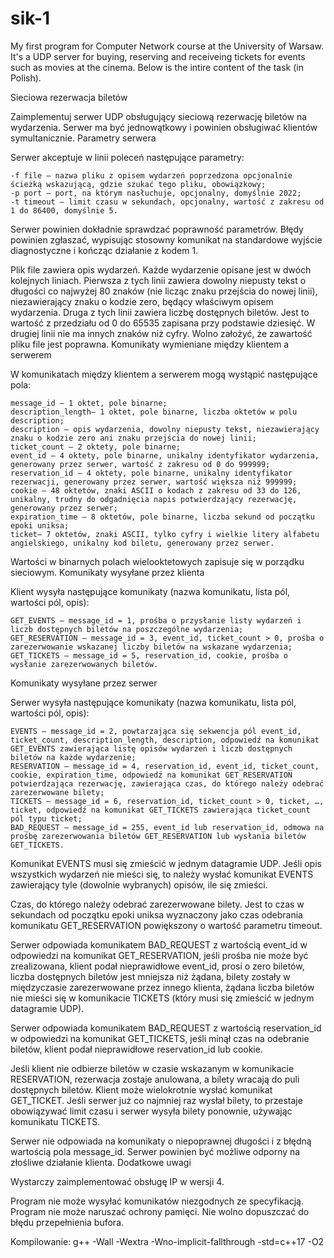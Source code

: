# sik-1
My first program for Computer Network course at the University of Warsaw. It's a UDP server for buying, reserving and receiveing tickets for events such as movies at the cinema. Below is the intire content of the task (in Polish).

Sieciowa rezerwacja biletów

Zaimplementuj serwer UDP obsługujący sieciową rezerwację biletów na wydarzenia. Serwer ma być jednowątkowy i powinien obsługiwać klientów symultanicznie.
Parametry serwera

Serwer akceptuje w linii poleceń następujące parametry:

    -f file – nazwa pliku z opisem wydarzeń poprzedzona opcjonalnie ścieżką wskazującą, gdzie szukać tego pliku, obowiązkowy;
    -p port – port, na którym nasłuchuje, opcjonalny, domyślnie 2022;
    -t timeout – limit czasu w sekundach, opcjonalny, wartość z zakresu od 1 do 86400, domyślnie 5.

Serwer powinien dokładnie sprawdzać poprawność parametrów. Błędy powinien zgłaszać, wypisując stosowny komunikat na standardowe wyjście diagnostyczne i kończąc działanie z kodem 1.

Plik file zawiera opis wydarzeń. Każde wydarzenie opisane jest w dwóch kolejnych liniach. Pierwsza z tych linii zawiera dowolny niepusty tekst o długości co najwyżej 80 znaków (nie licząc znaku przejścia do nowej linii), niezawierający znaku o kodzie zero, będący właściwym opisem wydarzenia. Druga z tych linii zawiera liczbę dostępnych biletów. Jest to wartość z przedziału od 0 do 65535 zapisana przy podstawie dziesięć. W drugiej linii nie ma innych znaków niż cyfry. Wolno założyć, że zawartość pliku file jest poprawna.
Komunikaty wymieniane między klientem a serwerem

W komunikatach między klientem a serwerem mogą wystąpić następujące pola:

    message_id – 1 oktet, pole binarne;
    description_length– 1 oktet, pole binarne, liczba oktetów w polu description;
    description – opis wydarzenia, dowolny niepusty tekst, niezawierający znaku o kodzie zero ani znaku przejścia do nowej linii;
    ticket_count – 2 oktety, pole binarne;
    event_id – 4 oktety, pole binarne, unikalny identyfikator wydarzenia, generowany przez serwer, wartość z zakresu od 0 do 999999;
    reservation_id – 4 oktety, pole binarne, unikalny identyfikator rezerwacji, generowany przez serwer, wartość większa niż 999999;
    cookie – 48 oktetów, znaki ASCII o kodach z zakresu od 33 do 126, unikalny, trudny do odgadnięcia napis potwierdzający rezerwację, generowany przez serwer;
    expiration_time – 8 oktetów, pole binarne, liczba sekund od początku epoki uniksa;
    ticket– 7 oktetów, znaki ASCII, tylko cyfry i wielkie litery alfabetu angielskiego, unikalny kod biletu, generowany przez serwer.

Wartości w binarnych polach wielooktetowych zapisuje się w porządku sieciowym.
Komunikaty wysyłane przez klienta

Klient wysyła następujące komunikaty (nazwa komunikatu, lista pól, wartości pól, opis):

    GET_EVENTS – message_id = 1, prośba o przysłanie listy wydarzeń i liczb dostępnych biletów na poszczególne wydarzenia;
    GET_RESERVATION – message_id = 3, event_id, ticket_count > 0, prośba o zarezerwowanie wskazanej liczby biletów na wskazane wydarzenia;
    GET_TICKETS – message_id = 5, reservation_id, cookie, prośba o wysłanie zarezerwowanych biletów.

Komunikaty wysyłane przez serwer

Serwer wysyła następujące komunikaty (nazwa komunikatu, lista pól, wartości pól, opis):

    EVENTS – message_id = 2, powtarzająca się sekwencja pól event_id, ticket_count, description_length, description, odpowiedź na komunikat GET_EVENTS zawierająca listę opisów wydarzeń i liczb dostępnych biletów na każde wydarzenie;
    RESERVATION – message_id = 4, reservation_id, event_id, ticket_count, cookie, expiration_time, odpowiedź na komunikat GET_RESERVATION potwierdzająca rezerwację, zawierająca czas, do którego należy odebrać zarezerwowane bilety;
    TICKETS – message_id = 6, reservation_id, ticket_count > 0, ticket, …, ticket, odpowiedź na komunikat GET_TICKETS zawierająca ticket_count pól typu ticket;
    BAD_REQUEST – message_id = 255, event_id lub reservation_id, odmowa na prośbę zarezerwowania biletów GET_RESERVATION lub wysłania biletów GET_TICKETS.

Komunikat EVENTS musi się zmieścić w jednym datagramie UDP. Jeśli opis wszystkich wydarzeń nie mieści się, to należy wysłać komunikat EVENTS zawierający tyle (dowolnie wybranych) opisów, ile się zmieści.

Czas, do którego należy odebrać zarezerwowane bilety. Jest to czas w sekundach od początku epoki uniksa wyznaczony jako czas odebrania komunikatu GET_RESERVATION powiększony o wartość parametru timeout.

Serwer odpowiada komunikatem BAD_REQUEST z wartością event_id w odpowiedzi na komunikat GET_RESERVATION, jeśli prośba nie może być zrealizowana, klient podał nieprawidłowe event_id, prosi o zero biletów, liczba dostępnych biletów jest mniejsza niż żądana, bilety zostały w międzyczasie zarezerwowane przez innego klienta, żądana liczba biletów nie mieści się w komunikacie TICKETS (który musi się zmieścić w jednym datagramie UDP).

Serwer odpowiada komunikatem BAD_REQUEST z wartością reservation_id w odpowiedzi na komunikat GET_TICKETS, jeśli minął czas na odebranie biletów, klient podał nieprawidłowe reservation_id lub cookie.

Jeśli klient nie odbierze biletów w czasie wskazanym w komunikacie RESERVATION, rezerwacja zostaje anulowana, a bilety wracają do puli dostępnych biletów. Klient może wielokrotnie wysłać komunikat GET_TICKET. Jeśli serwer już co najmniej raz wysłał bilety, to przestaje obowiązywać limit czasu i serwer wysyła bilety ponownie, używając komunikatu TICKETS.

Serwer nie odpowiada na komunikaty o niepoprawnej długości i z błędną wartością pola message_id. Serwer powinien być możliwe odporny na złośliwe działanie klienta.
Dodatkowe uwagi

Wystarczy zaimplementować obsługę IP w wersji 4.

Program nie może wysyłać komunikatów niezgodnych ze specyfikacją. Program nie może naruszać ochrony pamięci. Nie wolno dopuszczać do błędu przepełnienia bufora.

Kompilowanie:
g++ -Wall -Wextra -Wno-implicit-fallthrough -std=c++17 -O2
